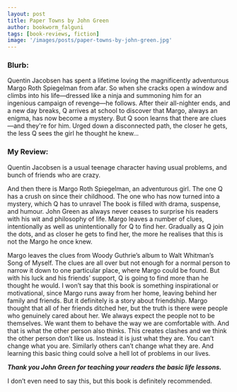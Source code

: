 ```yaml
---
layout: post
title: Paper Towns by John Green
author: bookworm_falguni
tags: [book-reviews, fiction]
image: '/images/posts/paper-towns-by-john-green.jpg'
---
```

### Blurb: 
Quentin Jacobsen has spent a lifetime loving the magnificently adventurous Margo Roth Spiegelman from afar. So when she cracks open a window and climbs into his life—dressed like a ninja and summoning him for an ingenious campaign of revenge—he follows. After their all-nighter ends, and a new day breaks, Q arrives at school to discover that Margo, always an enigma, has now become a mystery. But Q soon learns that there are clues—and they're for him. Urged down a disconnected path, the closer he gets, the less Q sees the girl he thought he knew...

### My Review: 
Quentin Jacobsen is a usual teenage character having usual problems, and bunch of friends who are crazy.

And then there is Margo Roth Spiegelman, an adventurous girl. The one Q has a crush on since their childhood. The one who has now turned into a mystery, which Q has to unravel 
The book is filled with drama, suspense, and humour. John Green as always never ceases to surprise his readers with his wit and philosophy of life.
Margo leaves a number of clues, intentionally as well as unintentionally for Q to find her. Gradually as Q join the dots, and as closer he gets to find her, the more he realises that this is not the Margo he once knew. 

Margo leaves the clues from Woody Guthrie’s album to Walt Whitman’s Song of Myself. The clues are all over but not enough for a normal person to narrow it down to one particular place, where Margo could be found. But with his luck and his friends’ support, Q is going to find more than he thought he would.
I won’t say that this book is something inspirational or motivational, since Margo runs away from her home, leaving behind her family and friends. But it definitely is a story about friendship. Margo thought that all of her friends ditched her, but the truth is there were people who genuinely cared about her.
We always expect the people not to be themselves. We want them to behave the way we are comfortable with. And that is what the other person also thinks. This creates clashes and we think the other person don’t like us. Instead it is just what they are. You can’t change what you are. Similarly others can’t change what they are. And learning this basic thing could solve a hell lot of problems in our lives. 

***Thank you John Green for teaching your readers the basic life lessons.***

I don’t even need to say this, but this book is definitely recommended.
